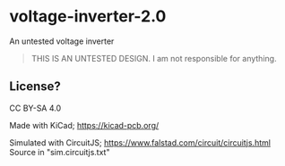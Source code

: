 # voltage-inverter-2.0
An untested voltage inverter

> THIS IS AN UNTESTED DESIGN. I am not responsible for anything.

## License?
CC BY-SA 4.0

Made with KiCad;
https://kicad-pcb.org/

Simulated with CircuitJS;
https://www.falstad.com/circuit/circuitjs.html Source in "sim.circuitjs.txt"


